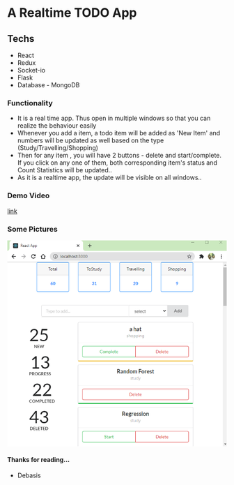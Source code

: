 # A Realtime TODO App

## Techs

- React
- Redux
- Socket-io
- Flask
- Database - MongoDB

### Functionality

- It is a real time app. Thus open in multiple windows so that you can realize the behaviour easily
- Whenever you add a item, a todo item will be added as 'New Item' and numbers will be updated as well based on the type (Study/Travelling/Shopping)
- Then for any item , you will have 2 buttons - delete and start/complete. If you click on any one of them, both corresponding item's status and Count Statistics will be updated..
- As it is a realtime app, the update will be visible on all windows..

### Demo Video

[link](https://github.com/teddcp2/TODOS_with_REACT_FLASK_REDUX_SOCKET_IO/blob/master/FLASK_REACT_REDUX_SOCKET-io.mp4)

### Some Pictures

![img](./Screenshot.png)

#### Thanks for reading...

- Debasis
